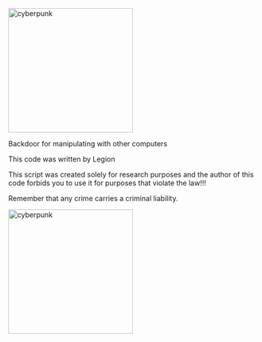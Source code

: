 <img src="https://imgur.com/xIAk3m7" alt="cyberpunk" width="250" />

Backdoor for manipulating with other computers

This code was written by Legion


This script was created solely for research purposes and the author of this code forbids you to use it for purposes that violate the law!!!

Remember that any crime carries a criminal liability.

<img src="https://i.imgur.com/If1JaaE.jpeg" alt="cyberpunk" width="250" />

